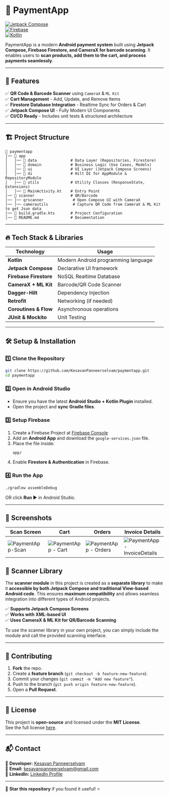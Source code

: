 # 🚀 PaymentApp

[![Jetpack Compose](https://img.shields.io/badge/Jetpack%20Compose-Enabled-blue.svg)](https://developer.android.com/jetpack/compose)  
[![Firebase](https://img.shields.io/badge/Firebase-Integrated-orange)](https://firebase.google.com/)  
[![Kotlin](https://img.shields.io/badge/Kotlin-100%25-purple)](https://kotlinlang.org/)

PaymentApp is a modern **Android payment system** built using **Jetpack Compose, Firebase Firestore, and CameraX for barcode scanning**. It enables users to **scan products, add them to the cart, and process payments seamlessly**.

---

## 📌 **Features**
✅ **QR Code & Barcode Scanner** using `CameraX` & `ML Kit`  
✅ **Cart Management** - Add, Update, and Remove Items  
✅ **Firestore Database Integration** - Realtime Sync for Orders & Cart  
✅ **Jetpack Compose UI** - Fully Modern UI Components  
✅ **CI/CD Ready** - Includes unit tests & structured architecture  

---

## 🏗 **Project Structure**
```
📂 paymentapp
│── 📂 app
│   │── 📂 data               # Data Layer (Repositories, Firestore)
│   │── 📂 domain             # Business Logic (Use Cases, Models)
│   │── 📂 ui                 # UI Layer (Jetpack Compose Screens)
│   │── 📂 di                 # Hilt DI for AppModule & RepositoryModule
│   │── 📂 utils              # Utility Classes (ResponseState, Extensions)
│   │── 📜 MainActivity.kt    # Entry Point
│── 📂 scanner                # QR/Barcode 
│── │── qrscanner             # Open Compose UI with CameraX
│── │── camerautils           # Capture QR Code from CameraX & ML Kit to get Json data
│── 📜 build.gradle.kts       # Project Configuration
│── 📜 README.md              # Documentation
```

---

## 🔥 **Tech Stack & Libraries**
| **Technology** | **Usage** |
|---------------|----------|
| **Kotlin** | Modern Android programming language |
| **Jetpack Compose** | Declarative UI framework |
| **Firebase Firestore** | NoSQL Realtime Database |
| **CameraX + ML Kit** | Barcode/QR Code Scanner |
| **Dagger-Hilt** | Dependency Injection |
| **Retrofit** | Networking (if needed) |
| **Coroutines & Flow** | Asynchronous operations |
| **JUnit & Mockito** | Unit Testing |

---

## 🛠 **Setup & Installation**
### **1️⃣ Clone the Repository**
```sh
git clone https://github.com/KesavanPanneerselvam/paymentapp.git
cd paymentapp
```

### **2️⃣ Open in Android Studio**
- Ensure you have the latest **Android Studio + Kotlin Plugin** installed.
- Open the project and **sync Gradle files**.

### **3️⃣ Setup Firebase**
1. Create a Firebase Project at [Firebase Console](https://console.firebase.google.com/)
2. Add an **Android App** and download the `google-services.json` file.
3. Place the file inside:
   ```
   app/
   ```
4. Enable **Firestore & Authentication** in Firebase.

### **4️⃣ Run the App**
```sh
./gradlew assembleDebug
```
OR click **Run ▶** in Android Studio.

---

## 📸 **Screenshots**
| **Scan Screen** | **Cart** | **Orders** | **Invoice Details** |
|----------------|------------|------------------|------------------|
|![PaymentApp-Scan](https://github.com/user-attachments/assets/368dd699-66e2-4792-bfab-e680c11e1247)| ![PaymentApp - Cart](https://github.com/user-attachments/assets/35ab6ffd-779b-47a1-a913-7046be4ec714) | ![PaymentApp - Orders](https://github.com/user-attachments/assets/ce0f189d-dad9-4987-9149-832d303736f1)| ![PaymentApp - InvoiceDetails](https://github.com/user-attachments/assets/46147d4b-d15b-47dc-adfe-fef8ffdf2ba4)|

## 📡 **Scanner Library**
The **scanner module** in this project is created as a **separate library** to make it **accessible by both Jetpack Compose and traditional View-based Android code**. This ensures **maximum compatibility** and allows seamless integration into different types of Android projects.

✅ **Supports Jetpack Compose Screens**  
✅ **Works with XML-based UI**  
✅ **Uses CameraX & ML Kit for QR/Barcode Scanning**  

To use the scanner library in your own project, you can simply include the module and call the provided scanning interface. 

---

## 🚀 **Contributing**
1. **Fork** the repo.
2. Create a **feature branch** (`git checkout -b feature-new-feature`).
3. Commit your changes (`git commit -m "Add new feature"`).
4. Push to the branch (`git push origin feature-new-feature`).
5. Open a **Pull Request**.

---

## 📜 **License**
This project is **open-source** and licensed under the **MIT License**.  
See the full license [here](LICENSE).

---

## 📬 **Contact**
📌 **Developer:** [Kesavan Panneerselvam](https://github.com/KesavanPanneerselvam)  
📌 **Email:** kesavanpanneerselvam@gmail.com  
📌 **LinkedIn:** [LinkedIn Profile](https://www.linkedin.com/in/kesavan-panneerselvam/)  

---
🚀 **Star this repository** if you found it useful! ⭐

